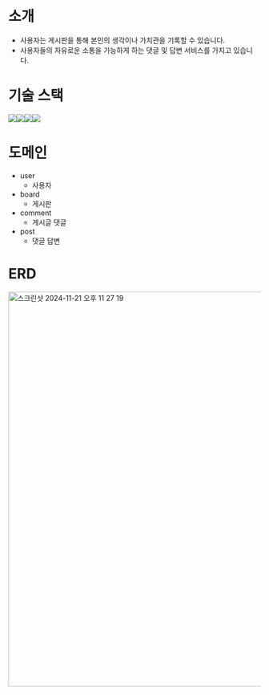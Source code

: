 # 소개
- 사용자는 게시판을 통해 본인의 생각이나 가치관을 기록할 수 있습니다.
- 사용자들의 자유로운 소통을 가능하게 하는 댓글 및 답변 서비스를 가지고 있습니다.

# 기술 스택
<img src="https://img.shields.io/badge/nestjs-E0234E?style=for-the-badge&logo=nestjs&logoColor=white"><img src="https://img.shields.io/badge/postgres-4169E1?style=for-the-badge&logo=postgresql&logoColor=white"><img src="https://img.shields.io/badge/github-181717?style=for-the-badge&logo=github&logoColor=white"><img src="https://img.shields.io/badge/git-F05032?style=for-the-badge&logo=git&logoColor=white">

# 도메인
- user
  - 사용자
- board
  - 게시판
- comment
  - 게시글 댓글
- post
  - 댓글 답변

# ERD
<img width="787" alt="스크린샷 2024-11-21 오후 11 27 19" src="https://github.com/user-attachments/assets/9933335c-0ea3-41ca-8cbb-2b83589b2917">
